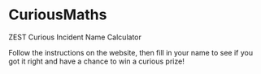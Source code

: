 # CuriousMaths

ZEST Curious Incident Name Calculator

Follow the instructions on the website, then fill in your name to see if you got it right and have a chance to win a curious prize!